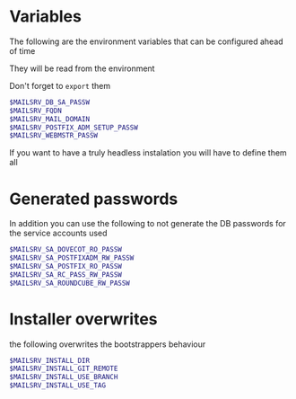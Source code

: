 # Variables

The following are the environment variables that can be configured ahead of time

They will be read from the environment

Don't forget to `export` them

```sh
$MAILSRV_DB_SA_PASSW
$MAILSRV_FQDN
$MAILSRV_MAIL_DOMAIN
$MAILSRV_POSTFIX_ADM_SETUP_PASSW
$MAILSRV_WEBMSTR_PASSW
```

If you want to have a truly headless instalation you will have to define them all

# Generated passwords

In addition you can use the following to not generate the DB passwords for the
service accounts used

```sh
$MAILSRV_SA_DOVECOT_RO_PASSW
$MAILSRV_SA_POSTFIXADM_RW_PASSW
$MAILSRV_SA_POSTFIX_RO_PASSW
$MAILSRV_SA_RC_PASS_RW_PASSW
$MAILSRV_SA_ROUNDCUBE_RW_PASSW
```

# Installer overwrites

the following overwrites the bootstrappers behaviour

```sh
$MAILSRV_INSTALL_DIR
$MAILSRV_INSTALL_GIT_REMOTE
$MAILSRV_INSTALL_USE_BRANCH
$MAILSRV_INSTALL_USE_TAG
```
